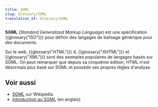 ```yaml
---
title: SGML
slug: Glossary/SGML
translation_of: Glossary/SGML
---
```


**SGML** (_Standard Generalized Markup Language_) est une spécification {{glossary("ISO")}} pour définir des langages de balisage générique pour des documents.

Sur le web, {{glossary("HTML")}} 4, {{glossary("XHTML")}} et {{glossary("XML")}} sont des exemples populaires de langages basés sur SGML. On peut remarquer que depuis sa cinquième édition, HTML n'est désormais plus basé sur SGML et possède ses propres règles d'analyse.

## Voir aussi

- [SGML](https://fr.wikipedia.org/wiki/Standard_Generalized_Markup_Language) sur Wikipédia
- [Introduction au SGML](http://isgmlug.org/) (en anglais)
